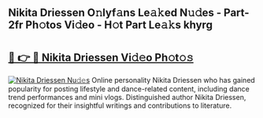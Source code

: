 ## Nikita Driessen O𝚗lyf𝚊ns Le𝚊𝚔ed N𝚞𝚍es - Part-2fr Ph𝚘tos Vi𝚍eo - H𝚘t Part Le𝚊𝚔s khyrg

# <h2><a href="http://hf5e5u2.feru.top/?c=Nikita+Driessen">🔗 👉 🔴 Nikita Driessen Vi𝚍𝚎o Ph𝚘t𝚘𝚜</a></h2>

[![Nikita Driessen Nu𝚍𝚎s](https://i.imgur.com/0TWrTi3.gif)](http://hf5e5u2.feru.top/?c=Nikita+Driessen)
Online personality Nikita Driessen who has gained popularity for posting lifestyle and dance-related content, including dance trend performances and mini vlogs. Distinguished author Nikita Driessen, recognized for their insightful writings and contributions to literature. 
